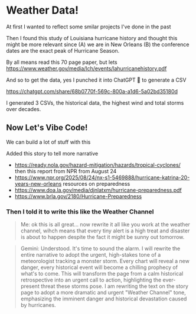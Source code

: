 # Weather Data!

At first I wanted to reflect some smilar projects I've done in the past


Then I found this study of Louisiana hurricane history and thought this might be more relevant since (A) we are in New Orleans (B) the conference dates are the exact peak of Hurricane Season.

By all means read this 70 page paper, but lets 
https://www.weather.gov/media/lch/events/lahurricanehistory.pdf


And so to get the data, yes I punched it into ChatGPT 🥴 to generate a CSV

https://chatgpt.com/share/68b0770f-569c-800a-a1d6-5a02bd35180d

I generated 3 CSVs, the historical data, the highest wind and total storms over decades. 

## Now Let's Vibe Code!

We can build a lot of stuff with this


Added this story to tell more narrative 
* https://ready.nola.gov/hazard-mitigation/hazards/tropical-cyclones/
then this report from NPR from August 24
* https://www.npr.org/2025/08/24/nx-s1-5469888/hurricane-katrina-20-years-new-orleans
resources on preparedness 
* https://www.doa.la.gov/media/djnlatxm/hurricane-preparedness.pdf
* https://www.brla.gov/2180/Hurricane-Preparedness



### Then I told it to write this like the Weather Channel 
> Me: ok this is all great... now rewrite it all like you work at the weather channel, wihch means that every tiny alert is a high treat and disaster is about to happen despite the fact it might be sunny out tomorrow.

> Gemini: Understood. It's time to sound the alarm. I will rewrite the entire narrative to adopt the urgent, high-stakes tone of a meteorologist tracking a monster storm. Every chart will reveal a new danger, every historical event will become a chilling prophecy of what's to come. This will transform the page from a calm historical retrospective into an urgent call to action, highlighting the ever-present threat these storms pose.
> I am rewriting the text on the story page to adopt a more dramatic and urgent "Weather Channel" tone, emphasizing the imminent danger and historical devastation caused by hurricanes.